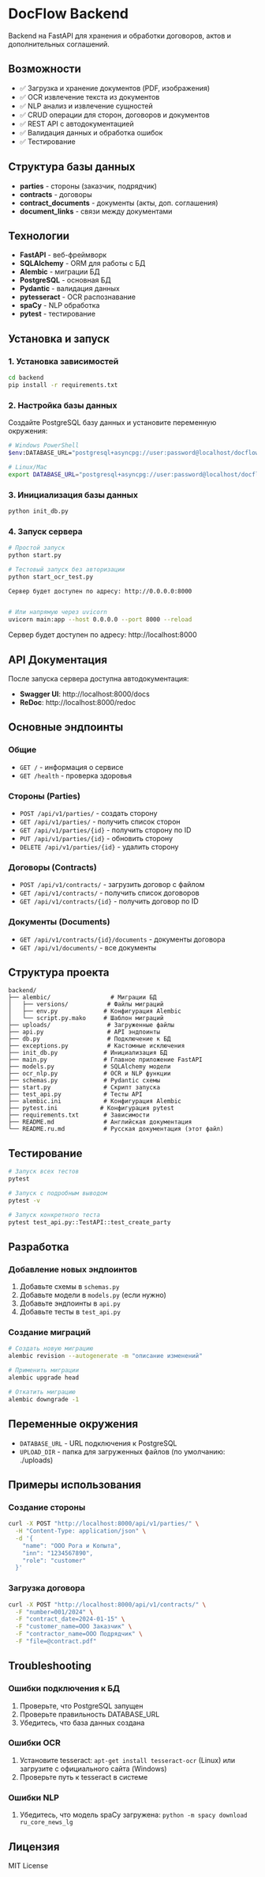 # DocFlow Backend

Backend на FastAPI для хранения и обработки договоров, актов и дополнительных соглашений.

## Возможности

- ✅ Загрузка и хранение документов (PDF, изображения)
- ✅ OCR извлечение текста из документов
- ✅ NLP анализ и извлечение сущностей
- ✅ CRUD операции для сторон, договоров и документов
- ✅ REST API с автодокументацией
- ✅ Валидация данных и обработка ошибок
- ✅ Тестирование

## Структура базы данных

- **parties** - стороны (заказчик, подрядчик)
- **contracts** - договоры  
- **contract_documents** - документы (акты, доп. соглашения)
- **document_links** - связи между документами

## Технологии

- **FastAPI** - веб-фреймворк
- **SQLAlchemy** - ORM для работы с БД
- **Alembic** - миграции БД
- **PostgreSQL** - основная БД
- **Pydantic** - валидация данных
- **pytesseract** - OCR распознавание
- **spaCy** - NLP обработка
- **pytest** - тестирование

## Установка и запуск

### 1. Установка зависимостей

```bash
cd backend
pip install -r requirements.txt
```

### 2. Настройка базы данных

Создайте PostgreSQL базу данных и установите переменную окружения:

```bash
# Windows PowerShell
$env:DATABASE_URL="postgresql+asyncpg://user:password@localhost/docflow"

# Linux/Mac
export DATABASE_URL="postgresql+asyncpg://user:password@localhost/docflow"
```

### 3. Инициализация базы данных

```bash
python init_db.py
```

### 4. Запуск сервера

```bash
# Простой запуск
python start.py

# Тестовый запуск без авторизации
python start_ocr_test.py

Сервер будет доступен по адресу: http://0.0.0.0:8000 


# Или напрямую через uvicorn
uvicorn main:app --host 0.0.0.0 --port 8000 --reload
```

Сервер будет доступен по адресу: http://localhost:8000

## API Документация

После запуска сервера доступна автодокументация:

- **Swagger UI**: http://localhost:8000/docs
- **ReDoc**: http://localhost:8000/redoc

## Основные эндпоинты

### Общие
- `GET /` - информация о сервисе
- `GET /health` - проверка здоровья

### Стороны (Parties)
- `POST /api/v1/parties/` - создать сторону
- `GET /api/v1/parties/` - получить список сторон
- `GET /api/v1/parties/{id}` - получить сторону по ID
- `PUT /api/v1/parties/{id}` - обновить сторону
- `DELETE /api/v1/parties/{id}` - удалить сторону

### Договоры (Contracts)
- `POST /api/v1/contracts/` - загрузить договор с файлом
- `GET /api/v1/contracts/` - получить список договоров
- `GET /api/v1/contracts/{id}` - получить договор по ID

### Документы (Documents)
- `GET /api/v1/contracts/{id}/documents` - документы договора
- `GET /api/v1/documents/` - все документы

## Структура проекта

```
backend/
├── alembic/                 # Миграции БД
│   ├── versions/           # Файлы миграций
│   ├── env.py             # Конфигурация Alembic
│   └── script.py.mako     # Шаблон миграций
├── uploads/                # Загруженные файлы
├── api.py                  # API эндпоинты
├── db.py                   # Подключение к БД
├── exceptions.py           # Кастомные исключения
├── init_db.py             # Инициализация БД
├── main.py                # Главное приложение FastAPI
├── models.py              # SQLAlchemy модели
├── ocr_nlp.py             # OCR и NLP функции
├── schemas.py             # Pydantic схемы
├── start.py               # Скрипт запуска
├── test_api.py            # Тесты API
├── alembic.ini            # Конфигурация Alembic
├── pytest.ini            # Конфигурация pytest
├── requirements.txt       # Зависимости
├── README.md              # Английская документация
└── README.ru.md           # Русская документация (этот файл)
```

## Тестирование

```bash
# Запуск всех тестов
pytest

# Запуск с подробным выводом
pytest -v

# Запуск конкретного теста
pytest test_api.py::TestAPI::test_create_party
```

## Разработка

### Добавление новых эндпоинтов

1. Добавьте схемы в `schemas.py`
2. Добавьте модели в `models.py` (если нужно)
3. Добавьте эндпоинты в `api.py`
4. Добавьте тесты в `test_api.py`

### Создание миграций

```bash
# Создать новую миграцию
alembic revision --autogenerate -m "описание изменений"

# Применить миграции
alembic upgrade head

# Откатить миграцию
alembic downgrade -1
```

## Переменные окружения

- `DATABASE_URL` - URL подключения к PostgreSQL
- `UPLOAD_DIR` - папка для загруженных файлов (по умолчанию: ./uploads)

## Примеры использования

### Создание стороны

```bash
curl -X POST "http://localhost:8000/api/v1/parties/" \
  -H "Content-Type: application/json" \
  -d '{
    "name": "ООО Рога и Копыта",
    "inn": "1234567890",
    "role": "customer"
  }'
```

### Загрузка договора

```bash
curl -X POST "http://localhost:8000/api/v1/contracts/" \
  -F "number=001/2024" \
  -F "contract_date=2024-01-15" \
  -F "customer_name=ООО Заказчик" \
  -F "contractor_name=ООО Подрядчик" \
  -F "file=@contract.pdf"
```

## Troubleshooting

### Ошибки подключения к БД

1. Проверьте, что PostgreSQL запущен
2. Проверьте правильность DATABASE_URL
3. Убедитесь, что база данных создана

### Ошибки OCR

1. Установите tesseract: `apt-get install tesseract-ocr` (Linux) или загрузите с официального сайта (Windows)
2. Проверьте путь к tesseract в системе

### Ошибки NLP

1. Убедитесь, что модель spaCy загружена: `python -m spacy download ru_core_news_lg`

## Лицензия

МIT License